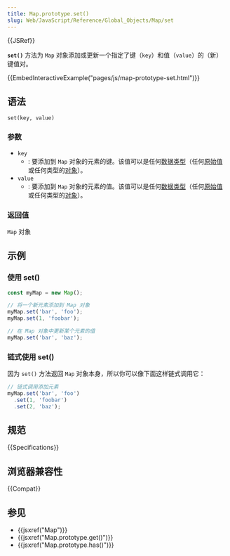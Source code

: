 ```yaml
---
title: Map.prototype.set()
slug: Web/JavaScript/Reference/Global_Objects/Map/set
---
```


{{JSRef}}

**`set()`** 方法为 `Map` 对象添加或更新一个指定了键（`key`）和值（`value`）的（新）键值对。

{{EmbedInteractiveExample("pages/js/map-prototype-set.html")}}

## 语法

```js-nolint
set(key, value)
```

### 参数

- `key`
  - : 要添加到 `Map` 对象的元素的键。该值可以是任何[数据类型](/zh-CN/docs/Web/JavaScript/Data_structures#数据类型)（任何[原始值](/zh-CN/docs/Web/JavaScript/Data_structures#原始值)或任何类型的[对象](/zh-CN/docs/Web/JavaScript/Data_structures#Object)）。
- `value`
  - : 要添加到 `Map` 对象的元素的值。该值可以是任何[数据类型](/zh-CN/docs/Web/JavaScript/Data_structures#数据类型)（任何[原始值](/zh-CN/docs/Web/JavaScript/Data_structures#原始值)或任何类型的[对象](/zh-CN/docs/Web/JavaScript/Data_structures#Object)）。

### 返回值

`Map` 对象

## 示例

### 使用 set()

```js
const myMap = new Map();

// 将一个新元素添加到 Map 对象
myMap.set('bar', 'foo');
myMap.set(1, 'foobar');

// 在 Map 对象中更新某个元素的值
myMap.set('bar', 'baz');
```

### 链式使用 set()

因为 `set()` 方法返回 `Map` 对象本身，所以你可以像下面这样链式调用它：

```js
// 链式调用添加元素
myMap.set('bar', 'foo')
  .set(1, 'foobar')
  .set(2, 'baz');
```

## 规范

{{Specifications}}

## 浏览器兼容性

{{Compat}}

## 参见

- {{jsxref("Map")}}
- {{jsxref("Map.prototype.get()")}}
- {{jsxref("Map.prototype.has()")}}
